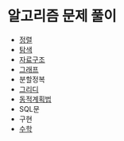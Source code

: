 # 알고리즘 문제 풀이

- [정렬](https://github.com/olppaemi/algo/tree/main/Sorting)
- [탐색](https://github.com/olppaemi/algo/tree/main/Search)
- [자료구조](https://github.com/olppaemi/algo/tree/main/Data_Structures)
- [그래프](https://github.com/olppaemi/algo/tree/main/Graph)
- 분할정복
- [그리디](https://github.com/olppaemi/algo/tree/main/Greedy)
- [동적계획법](https://github.com/olppaemi/algo/tree/main/Dynamic_Programming)
- SQL문
- 구현
- [수학](https://github.com/olppaemi/algo/tree/main/Math)
